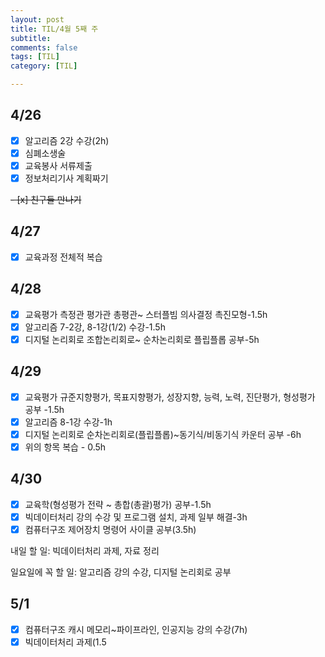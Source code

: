 ```yaml
---
layout: post
title: TIL/4월 5째 주 
subtitle: 
comments: false
tags: [TIL]
category: [TIL]

---
```

## 4/26

 - [x] 알고리즘 2강 수강(2h)
 - [x] 심폐소생술
 - [x] 교육봉사 서류제출
 - [x] 정보처리기사 계획짜기
 
 ~~- [x] 친구들 만나기~~
 
## 4/27

- [x] 교육과정 전체적 복습

## 4/28

- [x] 교육평가 측정관 평가관 총평관~ 스터플빔 의사결정 촉진모형-1.5h
- [x] 알고리즘 7-2강, 8-1강(1/2) 수강-1.5h
- [x] 디지털 논리회로 조합논리회로~ 순차논리회로 플립플롭 공부-5h

## 4/29

- [x] 교육평가 규준지향평가, 목표지향평가, 성장지향, 능력, 노력, 진단평가, 형성평가 공부 -1.5h
- [x] 알고리즘 8-1강 수강-1h
- [x] 디지털 논리회로 순차논리회로(플립플롭)~동기식/비동기식 카운터 공부 -6h
- [x] 위의 항목 복습 - 0.5h

## 4/30

 - [x] 교육학(형성평가 전략 ~ 총합(총괄)평가) 공부-1.5h
 - [x] 빅데이터처리 강의 수강 및 프로그램 설치, 과제 일부 해결-3h
 - [x] 컴퓨터구조 제어장치 명령어 사이클 공부(3.5h)

내일 할 일: 빅데이터처리 과제, 자료 정리

일요일에 꼭 할 일: 알고리즘 강의 수강, 디지털 논리회로 공부

## 5/1

 - [x] 컴퓨터구조 캐시 메모리~파이프라인, 인공지능 강의 수강(7h)
 - [x] 빅데이터처리 과제(1.5
